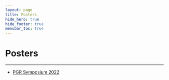 ```yaml
---
layout: page
title: Posters
hide_hero: true
hide_footer: true
menubar_toc: true
---
```

# Posters

***

- [PGR Symposium 2022](https://github.com/BradKennedy-PhD/bradkennedy-phd.github.io/blob/34fb60429b077c567e9eabe0bd00290bb79ee79f/posters/PGRSymposium22/PGRSymp22-Poster.pdf)
